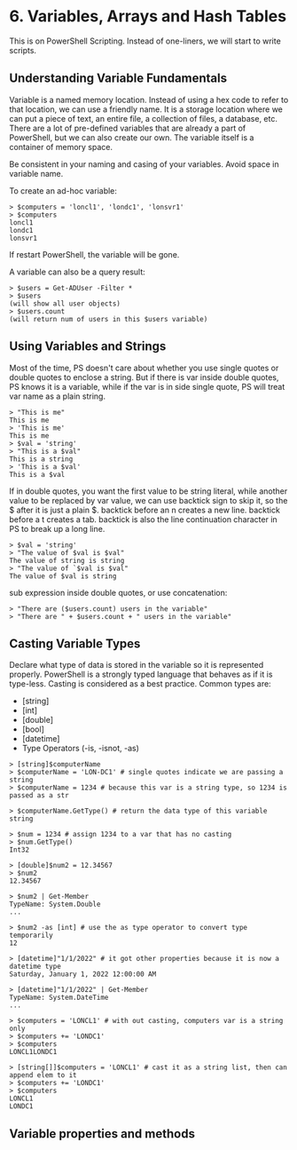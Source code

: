 # 6. Variables, Arrays and Hash Tables
This is on PowerShell Scripting. Instead of one-liners, we will start to write scripts. 

## Understanding Variable Fundamentals
Variable is a named memory location. Instead of using a hex code to refer to that location, we can use a friendly name. It is a storage location where we can put a piece of text, an entire file, a collection of files, a database, etc. There are a lot of pre-defined variables that are already a part of PowerShell, but we can also create our own. The variable itself is a container of memory space. 

Be consistent in your naming and casing of your variables. Avoid space in variable name. 

To create an ad-hoc variable: 
```shell
> $computers = 'loncl1', 'londc1', 'lonsvr1'
> $computers
loncl1
londc1
lonsvr1
```

If restart PowerShell, the variable will be gone. 

A variable can also be a query result:
```shell
> $users = Get-ADUser -Filter *
> $users
(will show all user objects)
> $users.count
(will return num of users in this $users variable)
```

## Using Variables and Strings
Most of the time, PS doesn't care about whether you use single quotes or double quotes to enclose a string. But if there is var inside double quotes, PS knows it is a variable, while if the var is in side single quote, PS will treat var name as a plain string. 
```shell
> "This is me"
This is me
> 'This is me'
This is me
> $val = 'string'
> "This is a $val"
This is a string
> 'This is a $val'
This is a $val
```
If in double quotes, you want the first value to be string literal, while another value to be replaced by var value, we can use backtick sign to skip it, so the $ after it is just a plain $. backtick before an n creates a new line. backtick before a t creates a tab. backtick is also the line continuation character in PS to break up a long line. 
```shell
> $val = 'string'
> "The value of $val is $val"
The value of string is string
> "The value of `$val is $val"
The value of $val is string
```
sub expression inside double quotes, or use concatenation:
```shell
> "There are ($users.count) users in the variable"
> "There are " + $users.count + " users in the variable"
```

## Casting Variable Types
Declare what type of data is stored in the variable so it is represented properly. PowerShell is a strongly typed language that behaves as if it is type-less. Casting is considered as a best practice. Common types are:
- [string]
- [int]
- [double]
- [bool]
- [datetime]
- Type Operators (-is, -isnot, -as)

```shell
> [string]$computerName
> $computerName = 'LON-DC1' # single quotes indicate we are passing a string
> $computerName = 1234 # because this var is a string type, so 1234 is passed as a str

> $computerName.GetType() # return the data type of this variable
string 

> $num = 1234 # assign 1234 to a var that has no casting
> $num.GetType()
Int32

> [double]$num2 = 12.34567
> $num2
12.34567

> $num2 | Get-Member
TypeName: System.Double
...

> $num2 -as [int] # use the as type operator to convert type temporarily
12

> [datetime]"1/1/2022" # it got other properties because it is now a datetime type
Saturday, January 1, 2022 12:00:00 AM

> [datetime]"1/1/2022" | Get-Member
TypeName: System.DateTime
...

> $computers = 'LONCL1' # with out casting, computers var is a string only
> $computers += 'LONDC1'
> $computers
LONCL1LONDC1

> [string[]]$computers = 'LONCL1' # cast it as a string list, then can append elem to it
> $computers += 'LONDC1'
> $computers
LONCL1
LONDC1
```

## Variable properties and methods










